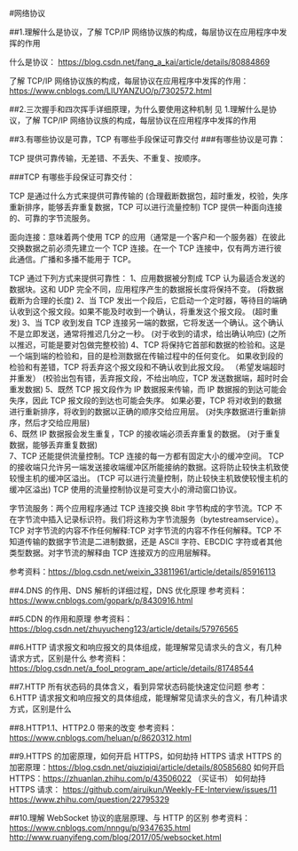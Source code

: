 #网络协议

##1.理解什么是协议，了解 TCP/IP 网络协议族的构成，每层协议在应用程序中发挥的作用

什么是协议：
https://blog.csdn.net/fang_a_kai/article/details/80884869

了解 TCP/IP 网络协议族的构成，每层协议在应用程序中发挥的作用：
https://www.cnblogs.com/LIUYANZUO/p/7302572.html

##2.三次握手和四次挥手详细原理，为什么要使用这种机制
见 1.理解什么是协议，了解 TCP/IP 网络协议族的构成，每层协议在应用程序中发挥的作用

##3.有哪些协议是可靠，TCP 有哪些手段保证可靠交付 ###有哪些协议是可靠：

TCP 提供可靠传输，无差错、不丢失、不重复、按顺序。

###TCP 有哪些手段保证可靠交付：

TCP 是通过什么方式来提供可靠传输的 (合理截断数据包，超时重发，校验，失序重新排序，能够丢弃重复数据，TCP 可以进行流量控制)
TCP 提供一种面向连接的、可靠的字节流服务。

面向连接：意味着两个使用 TCP 的应用（通常是一个客户和一个服务器）在彼此交换数据之前必须先建立一个 TCP 连接。在一个 TCP 连接中，仅有两方进行彼此通信。广播和多播不能用于 TCP。

TCP 通过下列方式来提供可靠性：
1、应用数据被分割成 TCP 认为最适合发送的数据块。这和 UDP 完全不同，应用程序产生的数据报长度将保持不变。 (将数据截断为合理的长度)
2、当 TCP 发出一个段后，它启动一个定时器，等待目的端确认收到这个报文段。如果不能及时收到一个确认，将重发这个报文段。 (超时重发)
3、当 TCP 收到发自 TCP 连接另一端的数据，它将发送一个确认。这个确认不是立即发送，通常将推迟几分之一秒。 (对于收到的请求，给出确认响应) (之所以推迟，可能是要对包做完整校验)
4、TCP 将保持它首部和数据的检验和。这是一个端到端的检验和，目的是检测数据在传输过程中的任何变化。
如果收到段的检验和有差错，TCP 将丢弃这个报文段和不确认收到此报文段。 （希望发端超时并重发） (校验出包有错，丢弃报文段，不给出响应，TCP 发送数据端，超时时会重发数据)
5、既然 TCP 报文段作为 IP 数据报来传输，而 IP 数据报的到达可能会失序，因此 TCP 报文段的到达也可能会失序。
如果必要，TCP 将对收到的数据进行重新排序，将收到的数据以正确的顺序交给应用层。 (对失序数据进行重新排序，然后才交给应用层)  
6、既然 IP 数据报会发生重复，TCP 的接收端必须丢弃重复的数据。 (对于重复数据，能够丢弃重复数据)  
7、TCP 还能提供流量控制。TCP 连接的每一方都有固定大小的缓冲空间。
TCP 的接收端只允许另一端发送接收端缓冲区所能接纳的数据。这将防止较快主机致使较慢主机的缓冲区溢出。 (TCP 可以进行流量控制，防止较快主机致使较慢主机的缓冲区溢出)
TCP 使用的流量控制协议是可变大小的滑动窗口协议。

字节流服务：两个应用程序通过 TCP 连接交换 8bit 字节构成的字节流。TCP 不在字节流中插入记录标识符。我们将这称为字节流服务（bytestreamservice）。
TCP 对字节流的内容不作任何解释:TCP 对字节流的内容不作任何解释。TCP 不知道传输的数据字节流是二进制数据，还是 ASCII 字符、EBCDIC 字符或者其他类型数据。对字节流的解释由 TCP 连接双方的应用层解释。

参考资料：https://blog.csdn.net/weixin_33811961/article/details/85916113

##4.DNS 的作用、DNS 解析的详细过程，DNS 优化原理
参考资料：https://www.cnblogs.com/gopark/p/8430916.html

##5.CDN 的作用和原理
参考资料：https://blog.csdn.net/zhuyucheng123/article/details/57976565

##6.HTTP 请求报文和响应报文的具体组成，能理解常见请求头的含义，有几种请求方式，区别是什么
参考资料：https://blog.csdn.net/a_fool_program_ape/article/details/81748544

##7.HTTP 所有状态码的具体含义，看到异常状态码能快速定位问题
参考：6.HTTP 请求报文和响应报文的具体组成，能理解常见请求头的含义，有几种请求方式，区别是什么

##8.HTTP1.1、HTTP2.0 带来的改变
参考资料：https://www.cnblogs.com/heluan/p/8620312.html

##9.HTTPS 的加密原理，如何开启 HTTPS，如何劫持 HTTPS 请求
HTTPS 的加密原理：https://blog.csdn.net/qiuziqiqi/article/details/80585680
如何开启 HTTPS：https://zhuanlan.zhihu.com/p/43506022  （买证书）
如何劫持 HTTPS 请求：
  https://github.com/airuikun/Weekly-FE-Interview/issues/11
  https://www.zhihu.com/question/22795329

##10.理解 WebSocket 协议的底层原理、与 HTTP 的区别
参考资料：
https://www.cnblogs.com/nnngu/p/9347635.html
http://www.ruanyifeng.com/blog/2017/05/websocket.html